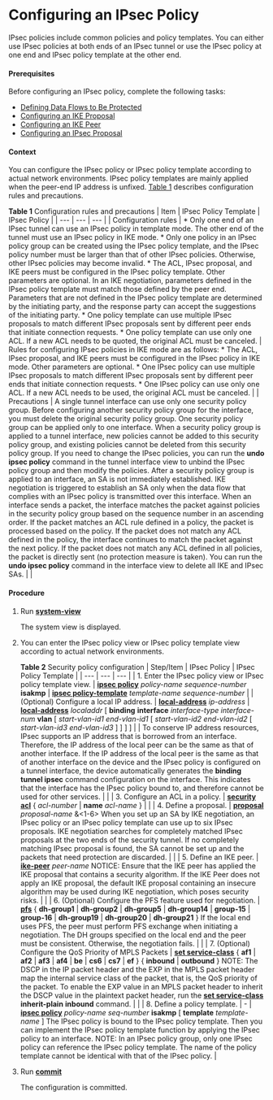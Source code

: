 Configuring an IPsec Policy
===========================

IPsec policies include common policies and policy templates. You can either use IPsec policies at both ends of an IPsec tunnel or use the IPsec policy at one end and IPsec policy template at the other end.

#### Prerequisites

Before configuring an IPsec policy, complete the following tasks:

* [Defining Data Flows to Be Protected](dc_vrp_ipsec_cfg_all_0009.html)
* [Configuring an IKE Proposal](dc_vrp_ipsec_cfg_all_0011.html)
* [Configuring an IKE Peer](dc_vrp_ipsec_cfg_all_0012.html)
* [Configuring an IPsec Proposal](dc_vrp_ipsec_cfg_all_0013.html)

#### Context

You can configure the IPsec policy or IPsec policy template according to actual network environments. IPsec policy templates are mainly applied when the peer-end IP address is unfixed. [Table 1](#EN-US_TASK_0172372432__table_03A3A7EF) describes configuration rules and precautions.

**Table 1** Configuration rules and precautions
| Item | IPsec Policy Template | IPsec Policy |
| --- | --- | --- |
| Configuration rules | * Only one end of an IPsec tunnel can use an IPsec policy in template mode. The other end of the tunnel must use an IPsec policy in IKE mode. * Only one policy in an IPsec policy group can be created using the IPsec policy template, and the IPsec policy number must be larger than that of other IPsec policies. Otherwise, other IPsec policies may become invalid. * The ACL, IPsec proposal, and IKE peers must be configured in the IPsec policy template. Other parameters are optional.  In an IKE negotiation, parameters defined in the IPsec policy template must match those defined by the peer end. Parameters that are not defined in the IPsec policy template are determined by the initiating party, and the response party can accept the suggestions of the initiating party. * One policy template can use multiple IPsec proposals to match different IPsec proposals sent by different peer ends that initiate connection requests. * One policy template can use only one ACL. If a new ACL needs to be quoted, the original ACL must be canceled. | Rules for configuring IPsec policies in IKE mode are as follows:   * The ACL, IPsec proposal, and IKE peers must be configured in the IPsec policy in IKE mode. Other parameters are optional. * One IPsec policy can use multiple IPsec proposals to match different IPsec proposals sent by different peer ends that initiate connection requests. * One IPsec policy can use only one ACL. If a new ACL needs to be used, the original ACL must be canceled. |
| Precautions | A single tunnel interface can use only one security policy group. Before configuring another security policy group for the interface, you must delete the original security policy group. One security policy group can be applied only to one interface.  When a security policy group is applied to a tunnel interface, new policies cannot be added to this security policy group, and existing policies cannot be deleted from this security policy group. If you need to change the IPsec policies, you can run the **undo ipsec policy** command in the tunnel interface view to unbind the IPsec policy group and then modify the policies.  After a security policy group is applied to an interface, an SA is not immediately established. IKE negotiation is triggered to establish an SA only when the data flow that complies with an IPsec policy is transmitted over this interface.  When an interface sends a packet, the interface matches the packet against policies in the security policy group based on the sequence number in an ascending order. If the packet matches an ACL rule defined in a policy, the packet is processed based on the policy. If the packet does not match any ACL defined in the policy, the interface continues to match the packet against the next policy. If the packet does not match any ACL defined in all policies, the packet is directly sent (no protection measure is taken).  You can run the **undo ipsec policy** command in the interface view to delete all IKE and IPsec SAs. | |




#### Procedure

1. Run [**system-view**](cmdqueryname=system-view)
   
   
   
   The system view is displayed.
2. You can enter the IPsec policy view or IPsec policy template view according to actual network environments.
   
   
   
   **Table 2** Security policy configuration
   | Step/Item | IPsec Policy | IPsec Policy Template |
   | --- | --- | --- |
   | 1. Enter the IPsec policy view or IPsec policy template view. | [**ipsec policy**](cmdqueryname=ipsec+policy+isakmp) *policy-name* *sequence-number* **isakmp** | [**ipsec policy-template**](cmdqueryname=ipsec+policy-template) *template-name* *sequence-number* |
   | (Optional) Configure a local IP address. | [**local-address**](cmdqueryname=local-address) *ip-address* | [**local-address**](cmdqueryname=local-address+binding+interface+vlan) *localaddr* [ **binding** **interface** *interface-type* *interface-num* **vlan** [ *start-vlan-id1* *end-vlan-id1* [ *start-vlan-id2* *end-vlan-id2* [ *start-vlan-id3* *end-vlan-id3* ] ] ] ] |
   | To conserve IP address resources, IPsec supports an IP address that is borrowed from an interface. Therefore, the IP address of the local peer can be the same as that of another interface.  If the IP address of the local peer is the same as that of another interface on the device and the IPsec policy is configured on a tunnel interface, the device automatically generates the **binding tunnel ipsec** command configuration on the interface. This indicates that the interface has the IPsec policy bound to, and therefore cannot be used for other services. | |
   | 3. Configure an ACL in a policy. | [**security acl**](cmdqueryname=security+acl+name) { *acl-number* | **name** *acl-name* } | |
   | 4. Define a proposal. | [**proposal**](cmdqueryname=proposal) *proposal-name* &<1-6>  When you set up an SA by IKE negotiation, an IPsec policy or an IPsec policy template can use up to six IPsec proposals. IKE negotiation searches for completely matched IPsec proposals at the two ends of the security tunnel. If no completely matching IPsec proposal is found, the SA cannot be set up and the packets that need protection are discarded. | |
   | 5. Define an IKE peer. | [**ike-peer**](cmdqueryname=ike-peer) *peer-name*  NOTICE:  Ensure that the IKE peer has applied the IKE proposal that contains a security algorithm. If the IKE Peer does not apply an IKE proposal, the default IKE proposal containing an insecure algorithm may be used during IKE negotiation, which poses security risks. | |
   | 6. (Optional) Configure the PFS feature used for negotiation. | [**pfs**](cmdqueryname=pfs+dh-group1+dh-group2+dh-group5+dh-group14+dh-group19) { **dh-group1** | **dh-group2** | **dh-group5** | **dh-group14** | **group-15** | **group-16** | **dh-group19** | **dh-group20** | **dh-group21** }  If the local end uses PFS, the peer must perform PFS exchange when initiating a negotiation. The DH groups specified on the local end and the peer must be consistent. Otherwise, the negotiation fails. | |
   | 7. (Optional) Configure the QoS Priority of MPLS Packets | [**set service-class**](cmdqueryname=set+service-class+af1+af2+af3+af4+be+cs6+cs7+ef+inbound+outbound) { **af1** | **af2** | **af3** | **af4** | **be** | **cs6** | **cs7** | **ef** } { **inbound** | **outbound** }  NOTE:  The DSCP in the IP packet header and the EXP in the MPLS packet header map the internal service class of the packet, that is, the QoS priority of the packet.  To enable the EXP value in an MPLS packet header to inherit the DSCP value in the plaintext packet header, run the [**set service-class**](cmdqueryname=set+service-class+inherit-plain+inbound) **inherit-plain** **inbound** command. | |
   | 8. Define a policy template. | - | [**ipsec policy**](cmdqueryname=ipsec+policy+isakmp+template) *policy-name* *seq-number* **isakmp** [ **template** *template-name* ]  The IPsec policy is bound to the IPsec policy template. Then you can implement the IPsec policy template function by applying the IPsec policy to an interface.  NOTE:  In an IPsec policy group, only one IPsec policy can reference the IPsec policy template.  The name of the policy template cannot be identical with that of the IPsec policy. |
3. Run [**commit**](cmdqueryname=commit)
   
   
   
   The configuration is committed.